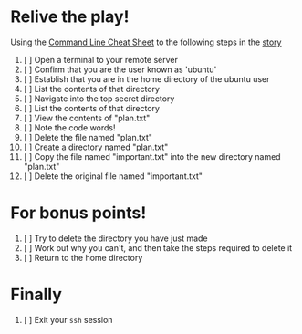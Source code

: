 # Relive the play!

Using the [Command Line Cheat Sheet](CommandLineCheatSheet.md) to the following steps in the [story](Story.md)

1. [ ] Open a terminal to your remote server
1. [ ] Confirm that you are the user known as 'ubuntu'
1. [ ] Establish that you are in the home directory of the ubuntu user
1. [ ] List the contents of that directory
1. [ ] Navigate into the top secret directory
1. [ ] List the contents of that directory
1. [ ] View the contents of "plan.txt"
1. [ ] Note the code words!
1. [ ] Delete the file named "plan.txt"
1. [ ] Create a directory named "plan.txt"
1. [ ] Copy the file named "important.txt" into the new directory named "plan.txt"
1. [ ] Delete the original file named "important.txt"

# For bonus points!

1. [ ] Try to delete the directory you have just made
1. [ ] Work out why you can't, and then take the steps required to delete it
1. [ ] Return to the home directory

# Finally

1. [ ] Exit your `ssh` session
